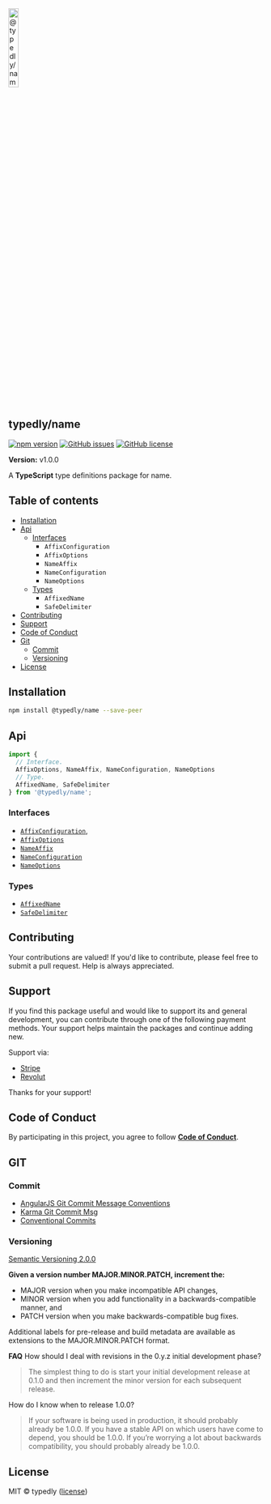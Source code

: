 
<a href="https://www.typescriptlang.org/">
  <img
    src="https://avatars.githubusercontent.com/u/189665258?s=400&u=712e292bae048947d1f7d2020d7d38875c40e63a&v=4"
    width="20%"
    title="@typedly/name - A collection of TypeScript packages for precise, type-safe development."
  />
</a>

## typedly/name

<!-- npm badge -->
[![npm version][typedly-npm-badge-svg]][typedly-npm-badge]
[![GitHub issues][typedly-badge-issues]][typedly-issues]
[![GitHub license][typedly-badge-license]][typedly-license]

**Version:** v1.0.0

A **TypeScript** type definitions package for name.

## Table of contents

- [Installation](#installation)
- [Api](#api)
  - [Interfaces](#interfaces)
    - `AffixConfiguration`
    - `AffixOptions`
    - `NameAffix`
    - `NameConfiguration`
    - `NameOptions`
  - [Types](#types)
    - `AffixedName`
    - `SafeDelimiter`
- [Contributing](#contributing)
- [Support](#support)
- [Code of Conduct](#code-of-conduct)
- [Git](#git)
  - [Commit](#commit)
  - [Versioning](#versioning)
- [License](#license)

## Installation

```bash
npm install @typedly/name --save-peer
```

## Api

```typescript
import {
  // Interface.
  AffixOptions, NameAffix, NameConfiguration, NameOptions
  // Type.
  AffixedName, SafeDelimiter
} from '@typedly/name';
```

### Interfaces

- [`AffixConfiguration`](https://github.com/typedly/name/blob/main/src/interface/affix-configuration.interface.ts),
- [`AffixOptions`](https://github.com/typedly/name/blob/main/src/interface/affix-options.interface.ts)
- [`NameAffix`](https://github.com/typedly/name/blob/main/src/interface/name-affix.interface.ts)
- [`NameConfiguration`](https://github.com/typedly/name/blob/main/src/interface/name-configuration.interface.ts)
- [`NameOptions`](https://github.com/typedly/name/blob/main/src/interface/name-options.interface.ts)

### Types

- [`AffixedName`](https://github.com/typedly/name/blob/main/src/type/affixed-name.type.ts)
- [`SafeDelimiter`](https://github.com/typedly/name/blob/main/src/type/safe-delimiter.type.ts)

## Contributing

Your contributions are valued! If you'd like to contribute, please feel free to submit a pull request. Help is always appreciated.

## Support

If you find this package useful and would like to support its and general development, you can contribute through one of the following payment methods. Your support helps maintain the packages and continue adding new.

Support via:

- [Stripe](https://donate.stripe.com/dR614hfDZcJE3wAcMM)
- [Revolut](https://checkout.revolut.com/pay/048b10a3-0e10-42c8-a917-e3e9cb4c8e29)

Thanks for your support!

## Code of Conduct

By participating in this project, you agree to follow **[Code of Conduct](https://www.contributor-covenant.org/version/2/1/code_of_conduct/)**.

## GIT

### Commit

- [AngularJS Git Commit Message Conventions][git-commit-angular]
- [Karma Git Commit Msg][git-commit-karma]
- [Conventional Commits][git-commit-conventional]

### Versioning

[Semantic Versioning 2.0.0][git-semver]

**Given a version number MAJOR.MINOR.PATCH, increment the:**

- MAJOR version when you make incompatible API changes,
- MINOR version when you add functionality in a backwards-compatible manner, and
- PATCH version when you make backwards-compatible bug fixes.

Additional labels for pre-release and build metadata are available as extensions to the MAJOR.MINOR.PATCH format.

**FAQ**
How should I deal with revisions in the 0.y.z initial development phase?

> The simplest thing to do is start your initial development release at 0.1.0 and then increment the minor version for each subsequent release.

How do I know when to release 1.0.0?

> If your software is being used in production, it should probably already be 1.0.0. If you have a stable API on which users have come to depend, you should be 1.0.0. If you’re worrying a lot about backwards compatibility, you should probably already be 1.0.0.

## License

MIT © typedly ([license][typedly-license])

<!-- This package: typedly  -->
  <!-- GitHub: badges -->
  [typedly-badge-issues]: https://img.shields.io/github/issues/typedly/name
  [typedly-badge-forks]: https://img.shields.io/github/forks/typedly/name
  [typedly-badge-stars]: https://img.shields.io/github/stars/typedly/name
  [typedly-badge-license]: https://img.shields.io/github/license/typedly/name
  <!-- GitHub: badges links -->
  [typedly-issues]: https://github.com/typedly/name/issues
  [typedly-forks]: https://github.com/typedly/name/network
  [typedly-license]: https://github.com/typedly/name/blob/master/LICENSE
  [typedly-stars]: https://github.com/typedly/name/stargazers
<!-- This package -->

<!-- Package: typedly -->
  <!-- npm -->
  [typedly-npm-badge-svg]: https://badge.fury.io/js/@typedly%2Fname.svg
  [typedly-npm-badge]: https://badge.fury.io/js/@typedly%2Fname

<!-- GIT -->
[git-semver]: http://semver.org/

<!-- GIT: commit -->
[git-commit-angular]: https://gist.github.com/stephenparish/9941e89d80e2bc58a153
[git-commit-karma]: http://karma-runner.github.io/0.10/dev/git-commit-msg.html
[git-commit-conventional]: https://www.conventionalcommits.org/en/v1.0.0/
